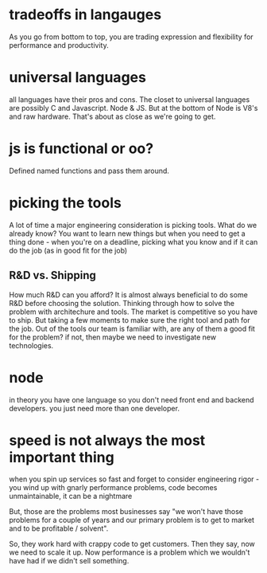 # tradeoffs in langauges
As you go from bottom to top, you are trading expression and flexibility for performance and productivity.

# universal languages
all languages have their pros and cons. The closet to universal languages are possibly C and Javascript. Node & JS. But at the bottom of Node is V8's and raw hardware. That's about as close as we're going to get. 

# js is functional or oo?
Defined named functions and pass them around.

# picking the tools
A lot of time a major engineering consideration is picking tools. What do we already know? You want to learn new things but when you need to get a thing done - when you're on a deadline, picking what you know and if it can do the job (as in good fit for the job) 

## R&D vs. Shipping
How much R&D can you afford? It is almost always beneficial to do some R&D before choosing the solution. Thinking through how to solve the problem with architechure and tools. The market is competitive so you have to ship. But taking a few moments to make sure the right tool and path for the job. Out of the tools our team is familiar with, are any of them a good fit for the problem?  if not, then maybe we need to investigate new technologies. 

# node
in theory you have one language so you don't need front end and backend developers. you just need more than one developer.

# speed is not always the most important thing
when you spin up services so fast and forget to consider engineering rigor - you wind up with gnarly performance problems, code becomes unmaintainable, it can be a nightmare

But, those are the problems most businesses say "we won't have those problems for a couple of years and our primary problem is to get to market and to be profitable / solvent". 

So, they work hard with crappy code to get customers. Then they say, now we need to scale it up. Now performance is a problem which we wouldn't have had if we didn't sell something. 

